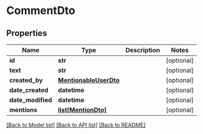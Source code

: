 # CommentDto

## Properties
Name | Type | Description | Notes
------------ | ------------- | ------------- | -------------
**id** | **str** |  | [optional] 
**text** | **str** |  | [optional] 
**created_by** | [**MentionableUserDto**](MentionableUserDto.md) |  | [optional] 
**date_created** | **datetime** |  | [optional] 
**date_modified** | **datetime** |  | [optional] 
**mentions** | [**list[MentionDto]**](MentionDto.md) |  | [optional] 

[[Back to Model list]](../README.md#documentation-for-models) [[Back to API list]](../README.md#documentation-for-api-endpoints) [[Back to README]](../README.md)

